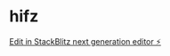 # hifz

[Edit in StackBlitz next generation editor ⚡️](https://stackblitz.com/~/github.com/BraveMuslim/hifz)